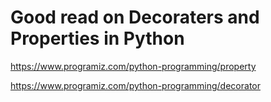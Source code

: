# Good read on Decoraters and Properties in Python

https://www.programiz.com/python-programming/property

https://www.programiz.com/python-programming/decorator
